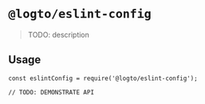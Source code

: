 # `@logto/eslint-config`

> TODO: description

## Usage

```
const eslintConfig = require('@logto/eslint-config');

// TODO: DEMONSTRATE API
```
